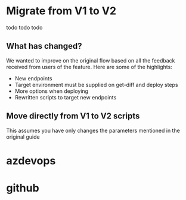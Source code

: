 # Migrate from V1 to V2

todo todo todo

## What has changed?
We wanted to improve on the original flow based on all the feedback received from users of the feature.
Here are some of the highlights:
- New endpoints
- Target environment must be supplied on get-diff and deploy steps
- More options when deploying
- Rewritten scripts to target new endpoints

## Move directly from V1 to V2 scripts
This assumes you have only changes the parameters mentioned in the original guide

# azdevops


# github